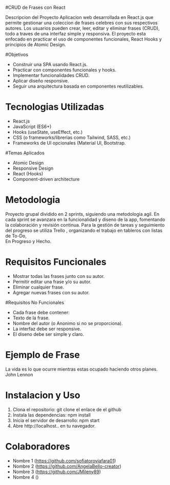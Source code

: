 #CRUD de Frases con React

 Descripcion del Proyecto
 Aplicacion web desarrollada en React.js que permite gestionar una coleccion de frases celebres con
 sus respectivos autores. 
 Los usuarios pueden crear, leer, editar y eliminar frases (CRUD), todo a traves de una interfaz
 simple y responsiva. 
 El proyecto esta enfocado en practicar el uso de componentes funcionales, React Hooks y
 principios de Atomic Design.

#Objetivos
- Construir una SPA usando React.js.
- Practicar con componentes funcionales y hooks.
- Implementar funcionalidades CRUD.
- Aplicar diseño responsive.
- Seguir una arquitectura basada en componentes reutilizables.
  
# Tecnologias Utilizadas
- React.js
- JavaScript (ES6+)
- Hooks (useState, useEffect, etc.)
- CSS (o frameworks/librerias como Tailwind, SASS, etc.)
- Frameworks de UI opcionales (Material UI, Bootstrap.

#Temas Aplicados
- Atomic Design
- Responsive Design
- React (Hooks)
- Component-driven architecture

# Metodologia
 Proyecto grupal dividido en 2 sprints, siguiendo una metodologia agil. En cada sprint se avanzara
 en la funcionalidad y diseno de la app, fomentando la colaboración y revisión continua.
 Para la gestión de tareas y seguimiento del progreso se utiliza Trello , organizando el trabajo en tableros con listas de To-Do,    
 En Progreso y Hecho.

 # Requisitos Funcionales
 - Mostrar todas las frases junto con su autor.
 - Permitir editar una frase y/o su autor.
 - Eliminar cualquier frase.
 - Agregar nuevas frases con su autor.

 #Requisitos No Funcionales
 - Cada frase debe contener:
 - Texto de la frase.
 - Nombre del autor (o Anonimo si no se proporciona).
 - La interfaz debe ser responsive.
 - El diseno debe ser simple y claro.

 # Ejemplo de Frase
 La vida es lo que ocurre mientras estas ocupado haciendo otros planes.
 John Lennon

 # Instalacion y Uso
 1. Clona el repositorio:
   git clone el enlace de el github
 2. Instala las dependencias:
   npm install
 3. Inicia el servidor de desarrollo:
   npm start
 4. Abre http://localhost.. en tu navegador.

# Colaboradores
- Nombre 1 (https://github.com/sofiatoroviafara01)
- Nombre 2 (https://github.com/AngelaBello-creator)
- Nombre 3 (https://github.com/JMileny89)
- Nombre 4 ()

 
